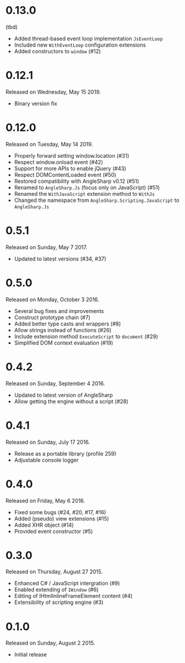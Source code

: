 # 0.13.0

(tbd)

- Added thread-based event loop implementation `JsEventLoop`
- Included new `WithEventLoop` configuration extensions
- Added constructors to `window` (#12)

# 0.12.1

Released on Wednesday, May 15 2019.

- Binary version fix

# 0.12.0

Released on Tuesday, May 14 2019.

- Properly forward setting window.location (#31)
- Respect window.onload event (#42)
- Support for more APIs to enable jQuery (#43)
- Respect DOMContentLoaded event (#50)
- Restored compatibility with AngleSharp v0.12 (#51)
- Renamed to `AngleSharp.Js` (focus only on JavaScript) (#51)
- Renamed the `WithJavaScript` extension method to `WithJs`
- Changed the namespace from `AngleSharp.Scripting.JavaScript` to `AngleSharp.Js`

# 0.5.1

Released on Sunday, May 7 2017.

- Updated to latest versions (#34, #37)

# 0.5.0

Released on Monday, October 3 2016.

- Several bug fixes and improvements
- Construct prototype chain (#7)
- Added better type casts and wrappers (#8)
- Allow strings instead of functions (#26)
- Include extension method `ExecuteScript` to `document` (#29)
- Simplified DOM context evaluation (#19)

# 0.4.2

Released on Sunday, September 4 2016.

- Updated to latest version of AngleSharp
- Allow getting the engine without a script (#28)

# 0.4.1

Released on Sunday, July 17 2016.

- Release as a portable library (profile 259)
- Adjustable console logger

# 0.4.0

Released on Friday, May 6 2016.

- Fixed some bugs (#24, #20, #17, #16)
- Added (pseudo) view extensions (#15)
- Added XHR object (#14)
- Provided event constructor (#5)

# 0.3.0

Released on Thursday, August 27 2015.

- Enhanced C# / JavaScript intergration (#9)
- Enabled extending of `IWindow` (#6)
- Editing of IHtmlInlineFrameElement content (#4)
- Extensibility of scripting engine (#3)

# 0.1.0

Released on Sunday, August 2 2015.

- Initial release
